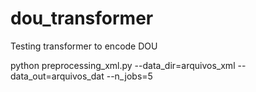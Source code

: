 # dou_transformer
Testing transformer to encode DOU

python preprocessing_xml.py --data_dir=arquivos_xml --data_out=arquivos_dat --n_jobs=5